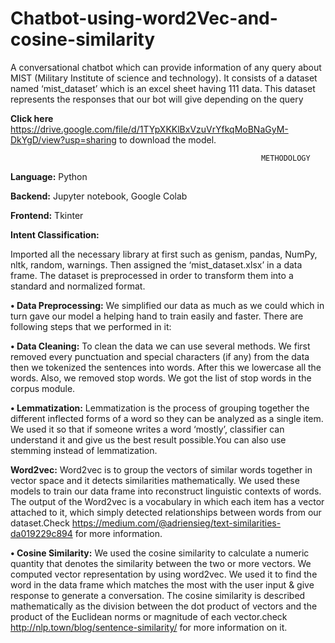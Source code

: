 # Chatbot-using-word2Vec-and-cosine-similarity
A conversational chatbot which can provide information of any query about MIST (Military Institute of science and technology). It consists of a dataset named ‘mist_dataset’ which is an excel sheet having 111 data. This dataset represents the responses that our bot will give depending on the query



**Click here** https://drive.google.com/file/d/1TYpXKKlBxVzuVrYfkqMoBNaGyM-DkYgD/view?usp=sharing to download the model.



                                                            METHODOLOGY
                                        
**Language:** Python


**Backend:** Jupyter notebook, Google Colab


**Frontend:** Tkinter


**Intent Classification:**


Imported all the necessary library at first such as genism, pandas, NumPy, nltk,
random, warnings. Then assigned the ‘mist_dataset.xlsx’ in a data frame. The dataset is
preprocessed in order to transform them into a standard and
normalized format.

**• Data Preprocessing:** We simplified our data as much as we could which in turn gave
our model a helping hand to train easily and faster. There are following steps that
we performed in it:


**• Data Cleaning:** To clean the data we can use several methods. We first
removed every punctuation and special characters (if any) from the data
then we tokenized the sentences into words. After this we lowercase all the
words. Also, we removed stop words. We got the list of stop words in the
corpus module.


**• Lemmatization:** Lemmatization is the process of grouping together the
different inflected forms of a word so they can be analyzed as a single item.
We used it so that if someone writes a word ‘mostly’, classifier can
understand it and give us the best result possible.You can also use stemming instead of lemmatization.


**Word2vec:** Word2vec is to group the vectors of similar words together in vector space and it
detects similarities mathematically. We used these models to train our data frame
into reconstruct linguistic contexts of words. The output of the Word2vec is a
vocabulary in which each item has a vector attached to it, which simply detected
relationships between words from our dataset.Check https://medium.com/@adriensieg/text-similarities-da019229c894 for more information.


**• Cosine Similarity:**
We used the cosine similarity to calculate a numeric quantity that denotes the
similarity between the two or more vectors. We computed vector representation
by using word2vec. We used it to find the word in the data frame which matches
the most with the user input & give response to generate a conversation.
The cosine similarity is described mathematically as the division between the dot
product of vectors and the product of the Euclidean norms or magnitude of each
vector.check http://nlp.town/blog/sentence-similarity/ for more information on it.


                                                            
                                                            

